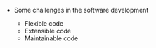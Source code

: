 - Some challenges in the software development

    - Flexible code
    - Extensible code
    - Maintainable code